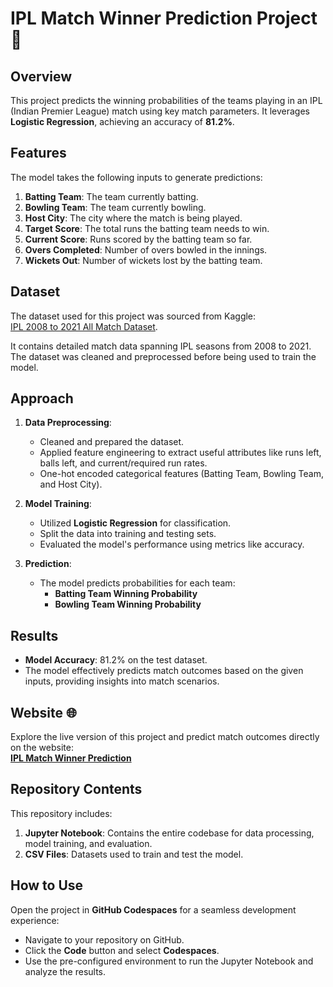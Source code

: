 # IPL Match Winner Prediction Project 🏏

## Overview
This project predicts the winning probabilities of the teams playing in an IPL (Indian Premier League) match using key match parameters. It leverages **Logistic Regression**, achieving an accuracy of **81.2%**.

## Features
The model takes the following inputs to generate predictions:
1. **Batting Team**: The team currently batting.
2. **Bowling Team**: The team currently bowling.
3. **Host City**: The city where the match is being played.
4. **Target Score**: The total runs the batting team needs to win.
5. **Current Score**: Runs scored by the batting team so far.
6. **Overs Completed**: Number of overs bowled in the innings.
7. **Wickets Out**: Number of wickets lost by the batting team.

## Dataset
The dataset used for this project was sourced from Kaggle:  
[IPL 2008 to 2021 All Match Dataset](https://www.kaggle.com/datasets/vora1011/ipl-2008-to-2021-all-match-dataset).  

It contains detailed match data spanning IPL seasons from 2008 to 2021. The dataset was cleaned and preprocessed before being used to train the model.

## Approach
1. **Data Preprocessing**:
   - Cleaned and prepared the dataset.
   - Applied feature engineering to extract useful attributes like runs left, balls left, and current/required run rates.
   - One-hot encoded categorical features (Batting Team, Bowling Team, and Host City).

2. **Model Training**:
   - Utilized **Logistic Regression** for classification.
   - Split the data into training and testing sets.
   - Evaluated the model's performance using metrics like accuracy.

3. **Prediction**:
   - The model predicts probabilities for each team:
     - **Batting Team Winning Probability**
     - **Bowling Team Winning Probability**

## Results
- **Model Accuracy**: 81.2% on the test dataset.
- The model effectively predicts match outcomes based on the given inputs, providing insights into match scenarios.

## Website 🌐
Explore the live version of this project and predict match outcomes directly on the website:  
**[IPL Match Winner Prediction](https://github.com/SimranS22/IMWPWebsite)**  

## Repository Contents
This repository includes:
1. **Jupyter Notebook**: Contains the entire codebase for data processing, model training, and evaluation.
2. **CSV Files**: Datasets used to train and test the model.

## How to Use
Open the project in **GitHub Codespaces** for a seamless development experience:
- Navigate to your repository on GitHub.
- Click the **Code** button and select **Codespaces**.
- Use the pre-configured environment to run the Jupyter Notebook and analyze the results.
